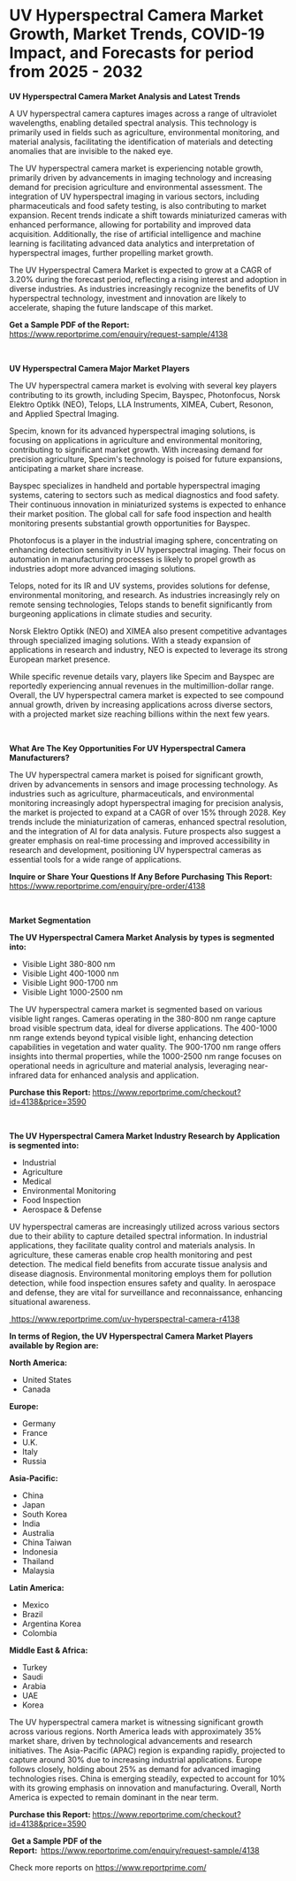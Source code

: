 <p><h1>UV Hyperspectral Camera Market Growth, Market Trends, COVID-19 Impact, and Forecasts for period from 2025 - 2032</h1></p><p><strong>UV Hyperspectral Camera Market Analysis and Latest Trends</strong></p>
<p><p>A UV hyperspectral camera captures images across a range of ultraviolet wavelengths, enabling detailed spectral analysis. This technology is primarily used in fields such as agriculture, environmental monitoring, and material analysis, facilitating the identification of materials and detecting anomalies that are invisible to the naked eye. </p><p>The UV hyperspectral camera market is experiencing notable growth, primarily driven by advancements in imaging technology and increasing demand for precision agriculture and environmental assessment. The integration of UV hyperspectral imaging in various sectors, including pharmaceuticals and food safety testing, is also contributing to market expansion. Recent trends indicate a shift towards miniaturized cameras with enhanced performance, allowing for portability and improved data acquisition. Additionally, the rise of artificial intelligence and machine learning is facilitating advanced data analytics and interpretation of hyperspectral images, further propelling market growth. </p><p>The UV Hyperspectral Camera Market is expected to grow at a CAGR of 3.20% during the forecast period, reflecting a rising interest and adoption in diverse industries. As industries increasingly recognize the benefits of UV hyperspectral technology, investment and innovation are likely to accelerate, shaping the future landscape of this market.</p></p>
<p><strong>Get a Sample PDF of the Report:&nbsp;</strong> <a href="https://www.reportprime.com/enquiry/request-sample/4138?utm_campaign=2714&utm_medium=2&utm_source=Github&utm_content=ia&utm_term=18032025&utm_id=uv-hyperspectral-camera">https://www.reportprime.com/enquiry/request-sample/4138</a></p>
<p>&nbsp;</p>
<p><strong>UV Hyperspectral Camera Major Market Players</strong></p>
<p><p>The UV hyperspectral camera market is evolving with several key players contributing to its growth, including Specim, Bayspec, Photonfocus, Norsk Elektro Optikk (NEO), Telops, LLA Instruments, XIMEA, Cubert, Resonon, and Applied Spectral Imaging. </p><p>Specim, known for its advanced hyperspectral imaging solutions, is focusing on applications in agriculture and environmental monitoring, contributing to significant market growth. With increasing demand for precision agriculture, Specim's technology is poised for future expansions, anticipating a market share increase.</p><p>Bayspec specializes in handheld and portable hyperspectral imaging systems, catering to sectors such as medical diagnostics and food safety. Their continuous innovation in miniaturized systems is expected to enhance their market position. The global call for safe food inspection and health monitoring presents substantial growth opportunities for Bayspec.</p><p>Photonfocus is a player in the industrial imaging sphere, concentrating on enhancing detection sensitivity in UV hyperspectral imaging. Their focus on automation in manufacturing processes is likely to propel growth as industries adopt more advanced imaging solutions.</p><p>Telops, noted for its IR and UV systems, provides solutions for defense, environmental monitoring, and research. As industries increasingly rely on remote sensing technologies, Telops stands to benefit significantly from burgeoning applications in climate studies and security.</p><p>Norsk Elektro Optikk (NEO) and XIMEA also present competitive advantages through specialized imaging solutions. With a steady expansion of applications in research and industry, NEO is expected to leverage its strong European market presence.</p><p>While specific revenue details vary, players like Specim and Bayspec are reportedly experiencing annual revenues in the multimillion-dollar range. Overall, the UV hyperspectral camera market is expected to see compound annual growth, driven by increasing applications across diverse sectors, with a projected market size reaching billions within the next few years.</p></p>
<p>&nbsp;</p>
<p><strong>What Are The Key Opportunities For UV Hyperspectral Camera Manufacturers?</strong></p>
<p><p>The UV hyperspectral camera market is poised for significant growth, driven by advancements in sensors and image processing technology. As industries such as agriculture, pharmaceuticals, and environmental monitoring increasingly adopt hyperspectral imaging for precision analysis, the market is projected to expand at a CAGR of over 15% through 2028. Key trends include the miniaturization of cameras, enhanced spectral resolution, and the integration of AI for data analysis. Future prospects also suggest a greater emphasis on real-time processing and improved accessibility in research and development, positioning UV hyperspectral cameras as essential tools for a wide range of applications.</p></p>
<p><strong>Inquire or Share Your Questions If Any Before Purchasing This Report:</strong> <a href="https://www.reportprime.com/enquiry/pre-order/4138?utm_campaign=2714&utm_medium=2&utm_source=Github&utm_content=ia&utm_term=18032025&utm_id=uv-hyperspectral-camera">https://www.reportprime.com/enquiry/pre-order/4138</a></p>
<p>&nbsp;</p>
<p><strong>Market Segmentation</strong></p>
<p><strong>The UV Hyperspectral Camera Market Analysis by types is segmented into:</strong></p>
<p><ul><li>Visible Light 380-800 nm</li><li>Visible Light 400-1000 nm</li><li>Visible Light 900-1700 nm</li><li>Visible Light 1000-2500 nm</li></ul></p>
<p><p>The UV hyperspectral camera market is segmented based on various visible light ranges. Cameras operating in the 380-800 nm range capture broad visible spectrum data, ideal for diverse applications. The 400-1000 nm range extends beyond typical visible light, enhancing detection capabilities in vegetation and water quality. The 900-1700 nm range offers insights into thermal properties, while the 1000-2500 nm range focuses on operational needs in agriculture and material analysis, leveraging near-infrared data for enhanced analysis and application.</p></p>
<p><strong>Purchase this Report:&nbsp;</strong><a href="https://www.reportprime.com/checkout?id=4138&price=3590&utm_campaign=2714&utm_medium=2&utm_source=Github&utm_content=ia&utm_term=18032025&utm_id=uv-hyperspectral-camera">https://www.reportprime.com/checkout?id=4138&price=3590</a></p>
<p>&nbsp;</p>
<p><strong>The UV Hyperspectral Camera Market Industry Research by Application is segmented into:</strong></p>
<p><ul><li>Industrial</li><li>Agriculture</li><li>Medical</li><li>Environmental Monitoring</li><li>Food Inspection</li><li>Aerospace & Defense</li></ul></p>
<p><p>UV hyperspectral cameras are increasingly utilized across various sectors due to their ability to capture detailed spectral information. In industrial applications, they facilitate quality control and materials analysis. In agriculture, these cameras enable crop health monitoring and pest detection. The medical field benefits from accurate tissue analysis and disease diagnosis. Environmental monitoring employs them for pollution detection, while food inspection ensures safety and quality. In aerospace and defense, they are vital for surveillance and reconnaissance, enhancing situational awareness.</p></p>
<p><a href="https://www.reportprime.com/uv-hyperspectral-camera-r4138?utm_campaign=2714&utm_medium=2&utm_source=Github&utm_content=ia&utm_term=18032025&utm_id=uv-hyperspectral-camera">&nbsp;https://www.reportprime.com/uv-hyperspectral-camera-r4138</a></p>
<p><strong>In terms of Region, the UV Hyperspectral Camera Market Players available by Region are:</strong></p>
<p>
    <p> <strong> North America: </strong>
        <ul>
            <li>United States</li>
            <li>Canada</li>
        </ul>
        </p> 
    <p> <strong> Europe: </strong>
        <ul>
            <li>Germany</li>
            <li>France</li>
            <li>U.K.</li>
            <li>Italy</li>
            <li>Russia</li>
        </ul>
        </p> 
    <p> <strong> Asia-Pacific: </strong>
        <ul>
            <li>China</li>
            <li>Japan</li>
            <li>South Korea</li>
            <li>India</li>
            <li>Australia</li>
            <li>China Taiwan</li>
            <li>Indonesia</li>
            <li>Thailand</li>
            <li>Malaysia</li>
        </ul>
        </p> 
    <p> <strong> Latin America: </strong>
        <ul>
            <li>Mexico</li>
            <li>Brazil</li>
            <li>Argentina Korea</li>
            <li>Colombia</li>
        </ul>
        </p> 
    <p> <strong> Middle East & Africa: </strong>
        <ul>
            <li>Turkey</li>
            <li>Saudi</li>
            <li>Arabia</li>
            <li>UAE</li>
            <li>Korea</li>
        </ul>
    </p>
    </p>
<p><p>The UV hyperspectral camera market is witnessing significant growth across various regions. North America leads with approximately 35% market share, driven by technological advancements and research initiatives. The Asia-Pacific (APAC) region is expanding rapidly, projected to capture around 30% due to increasing industrial applications. Europe follows closely, holding about 25% as demand for advanced imaging technologies rises. China is emerging steadily, expected to account for 10% with its growing emphasis on innovation and manufacturing. Overall, North America is expected to remain dominant in the near term.</p></p>
<p><strong>Purchase this Report: </strong><a href="https://www.reportprime.com/checkout?id=4138&price=3590&utm_campaign=2714&utm_medium=2&utm_source=Github&utm_content=ia&utm_term=18032025&utm_id=uv-hyperspectral-camera">https://www.reportprime.com/checkout?id=4138&price=3590</a></p>
<p>&nbsp;<strong>Get a Sample PDF of the Report:&nbsp;&nbsp;</strong><a href="https://www.reportprime.com/enquiry/request-sample/4138?utm_campaign=2714&utm_medium=2&utm_source=Github&utm_content=ia&utm_term=18032025&utm_id=uv-hyperspectral-camera">https://www.reportprime.com/enquiry/request-sample/4138</a></p>
<p><strong></strong></p>
<p>Check more reports on <a href="https://www.reportprime.com/?utm_campaign=2714&utm_medium=2&utm_source=Github&utm_content=ia&utm_term=18032025&utm_id=uv-hyperspectral-camera">https://www.reportprime.com/</a></p>